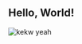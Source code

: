 ## Hello, World!
![kekw yeah](https://www.google.com/imgres?imgurl=https%3A%2F%2Fafkgaming.com%2Fmedia%2Fimages%2F55143-08bf98e6a4535406acafc015adf99434.jpeg&imgrefurl=https%3A%2F%2Fafkgaming.com%2Farticles%2Fesports%2FNews%2F6592-what-does-kekw-mean-in-twitch-chat-and-where-did-it-originate&tbnid=qTViTtimX-BNPM&vet=12ahUKEwiRnKT09cPwAhWwmIsKHUdbAAwQMygBegUIARC4AQ..i&docid=-lXg4gtezWTdjM&w=1200&h=630&q=kekw&ved=2ahUKEwiRnKT09cPwAhWwmIsKHUdbAAwQMygBegUIARC4AQ)
